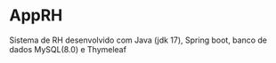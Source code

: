 # AppRH
Sistema de RH desenvolvido com Java (jdk 17), Spring boot, banco de dados MySQL(8.0) e Thymeleaf
